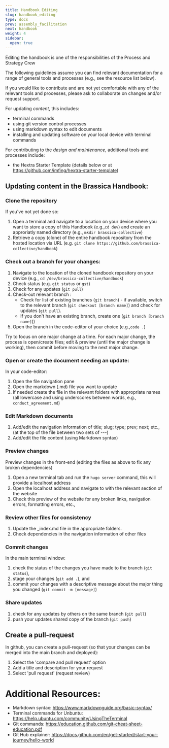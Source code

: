 ```yaml
---
title: Handbook Editing
slug: handbook_editing
type: docs
prev: assembly_facilitation
next: handbook
weight: 4
sidebar:
  open: true
---
```


Editing the handbook is one of the responsibilities of the Process and Strategy Crew 

The following guidelines assume you can find relevant documentation for a range of general tools and processes (e.g., see the resource list below). 

If you would like to contribute and are not yet comfortable with any of the relevant tools and processes, please ask to collaborate on changes and/or request support. 

For updating *content*, this includes: 
* terminal commands
* using git version control processes 
* using markdown syntax to edit documents
* installing and updating software on your local device with terminal commands

For contributing to the *design and maintenance*, additional tools and processes include: 
* the Hextra Starter Template (details below or at https://github.com/imfing/hextra-starter-template)

## Updating content in the Brassica Handbook: 

### Clone the repository
If you've not yet done so: 
1. Open a terminal and navigate to a location on your device where you want to store a copy of this Handbook (e.g.,`cd dev`) and create an approriatly named directory (e.g., `mkdir brassica-collective`) 
2. Retrieve a copy (clone) of the entire handbook repository from the hosted location via URL (e.g. 
`git clone https://github.com/brassica-collective/handbook`)

### Check out a branch for your changes: 
1. Navigate to the location of the cloned handbook repository on your device 
(e.g., `cd /dev/brassica-collective/handbook`)
2. Check status 
(e.g. `git status` or `gst`)
3. Check for any updates (`git pull`)
4. Check-out relevant branch :
    * Check for list of existing branches (`git branch`) - if available, switch to the relevant branch (`git checkout [branch name]`) and check for updates (`git pull`). 
    * If you don't have an existing branch, create one (`git branch [branch name]`)) 
5. Open the branch in the code-editor of your choice 
(e.g.,`code .`)
 
Try to focus on one major change at a time. For each major change, the process is open/create files; edit & preview (until the major change is working), then commit before moving to the next major change. 

### Open or create the document needing an update: 
In your code-editor:
1. Open the file navigation pane
2. Open the markdown (.md) file you want to update 
3. If needed create the file in the relevant folders with appropriate names (all lowercase and using underscores between words, e.g., `conduct_agreement.md`)

### Edit Markdown documents
1. Add/edit the navigation information of title; slug; type; prev; next; etc., (at the top of the file between two sets of ---)
2. Add/edit the file content (using Markdown syntax)

### Preview changes
Preview changes in the front-end (editing the files  as above to fix any broken dependencies)
1. Open a new terminal tab and run the `hugo server` command, this will provide a localhost address 
2. Open the localhost address and navigate to with the relevant section of the website  
3. Check this preview of the website for any broken links, navigation errors, formatting errors, etc.,  

### Review other files for consistency
1. Update the _index.md file in the appropriate folders.
2. Check dependencies in the navigation information of other files 

### Commit changes
In the main terminal window: 
1. check the status of the changes you have made to the branch (`git status`),
2. stage your changes (`git add .`), and 
3. commit your changes with a descriptive message about the major thing you changed (`git commit -m [message]`) 

### Share updates
1. check for any updates by others on the same branch (`git pull`)
2. push your updates shared copy of the branch (`git push`)

## Create a pull-request  
In github, you can create a pull-request (so that your changes can be merged into the main branch and deployed): 
1. Select the 'compare and pull request' option
2. Add a title and description for your request
3. Select 'pull request' (request review) 

# Additional Resources:
* Markdown syntax: https://www.markdownguide.org/basic-syntax/  
* Terminal commands for Unbuntu: https://help.ubuntu.com/community/UsingTheTerminal 
* Git commands: https://education.github.com/git-cheat-sheet-education.pdf
* Git Hub explainer: https://docs.github.com/en/get-started/start-your-journey/hello-world 